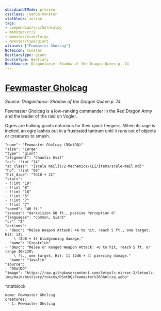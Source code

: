 ```yaml
---
obsidianUIMode: preview
cssclass: json5e-monster
statblock: inline
tags:
- compendium/src/5e/dsotdq
- monster/cr/2
- monster/size/large
- monster/type/giant
aliases: ["Fewmaster Gholcag"]
NoteIcon: monster
BestiaryType: giant
SourceType: Bestiary
BookSource: Dragonlance: Shadow of the Dragon Queen p. 74
---
```

# [Fewmaster Gholcag](2-Mechanics\CLI\bestiary\npc/fewmaster-gholcag-dsotdq.md)
*Source: Dragonlance: Shadow of the Dragon Queen p. 74*  

Fewmaster Gholcag is a low-ranking commander in the Red Dragon Army and the leader of the raid on Vogler.

Ogres are hulking giants notorious for their quick tempers. When its rage is incited, an ogre lashes out in a frustrated tantrum until it runs out of objects or creatures to smash.

```statblock
"name": "Fewmaster Gholcag (DSotDQ)"
"size": "Large"
"type": "giant"
"alignment": "Chaotic Evil"
"ac": !!int "14"
"ac_class": "[scale mail](/2-Mechanics/CLI/items/scale-mail.md)"
"hp": !!int "59"
"hit_dice": "7d10 + 21"
"stats":
- !!int "19"
- !!int "8"
- !!int "16"
- !!int "5"
- !!int "7"
- !!int "7"
"speed": "40 ft."
"senses": "darkvision 60 ft., passive Perception 8"
"languages": "Common, Giant"
"cr": "2"
"actions":
- "desc": "Melee Weapon Attack: +6 to hit, reach 5 ft., one target. Hit: 13\
    \ (2d8 + 4) bludgeoning damage."
  "name": "Greatclub"
- "desc": "Melee or Ranged Weapon Attack: +6 to hit, reach 5 ft. or range 30/120\
    \ ft., one target. Hit: 11 (2d6 + 4) piercing damage."
  "name": "Javelin"
"source":
- "DSotDQ"
"image": "https://raw.githubusercontent.com/5etools-mirror-2/5etools-img/main/bestiary/tokens/DSotDQ/Fewmaster%20Gholcag.webp"
```
^statblock

```encounter-table
name: Fewmaster Gholcag
creatures:
 - 1: Fewmaster Gholcag
```